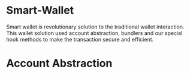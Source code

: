 # Smart-Wallet
Smart wallet is revolutionary solution to the traditional wallet interaction. This wallet solution used account abstraction, bundlers and our special hook methods to make the transaction secure and efficient.

# Account Abstraction
